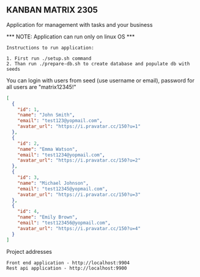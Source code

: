 ## KANBAN MATRIX 2305

Application for management with tasks and your business

*** NOTE: Application can run only on linux OS ***

``Instructions to run application:``

```
1. First run ./setup.sh command
2. Than run ./prepare-db.sh to create database and populate db with seeds
```

You can login with users from seed (use username or email), password for all users are "matrix12345!"

```json
[
  {
    "id": 1,
    "name": "John Smith",
    "email": "test123@yopmail.com",
    "avatar_url": "https://i.pravatar.cc/150?u=1"
  },
  {
    "id": 2,
    "name": "Emma Watson",
    "email": "test1234@yopmail.com",
    "avatar_url": "https://i.pravatar.cc/150?u=2"
  },
  {
    "id": 3,
    "name": "Michael Johnson",
    "email": "test12345@yopmail.com",
    "avatar_url": "https://i.pravatar.cc/150?u=3"
  },
  {
    "id": 4,
    "name": "Emily Brown",
    "email": "test123456@yopmail.com",
    "avatar_url": "https://i.pravatar.cc/150?u=4"
  }
]
```

Project addresses
```
Front end application - http://localhost:9904
Rest api application - http://localhost:9900
```